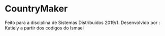 # CountryMaker
Feito para a disciplina de Sistemas Distribuidos 2019/1.
Desenvolvido por : Katiely a partir dos codigos do Ismael 
